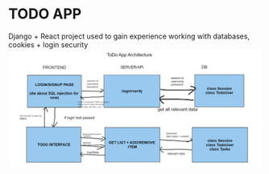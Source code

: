 # TODO APP
Django + React project used to gain experience working with databases, cookies + login security
![Screenshot](app_architecture.png)
